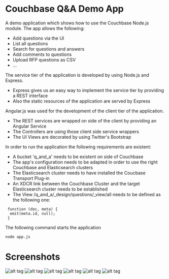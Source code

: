 Couchbase Q&A Demo App
======================

A demo application which shows how to use the Couchbase Node.js module. The app allows the following:

* Add questions via the UI
* List all questions
* Search for questions and answers
* Add comments to questions
* Upload RFP questions as CSV
* ...

The service tier of the application is developed by using Node.js and Express. 

* Express gives us an easy way to implement the service tier by providing a REST interface
* Also the static resources of the application are served by Express

Angular.js was used for the development of the client tier of the application.

* The REST services are wrapped on side of the client by providing an Angular Service
* The Controllers are using those client side service wrappers
* The UI Views are decorated by using Twitter's Bootstrap

In order to run the application the following requirements are existent:

* A bucket 'q_and_a' needs to be existent on side of Couchbase
* The app's configuration needs to be adapted in order to use the right Couchbase and Elasticsearch clusters
* The Elasticsearch cluster needs to have installed the Coucbase Transport Plug-in
* An XDCR link between the Couchbase Cluster and the target Elasticsearch cluster needs to be established
* The View /q_and_a/_design/questions/_view/all needs to be defined as the following one:
 
```
 function (doc, meta) {
  emit(meta.id, null);
 }
```

The following command starts the application

```
node app.js
```

Screenshots
===========
![alt tag](https://raw.github.com/dmaier-couchbase/cb-demo-qa/master/screenshots/home.png)
![alt tag](https://raw.github.com/dmaier-couchbase/cb-demo-qa/master/screenshots/add.png)
![alt tag](https://raw.github.com/dmaier-couchbase/cb-demo-qa/master/screenshots/list.png)
![alt tag](https://raw.github.com/dmaier-couchbase/cb-demo-qa/master/screenshots/comments.png)
![alt tag](https://raw.github.com/dmaier-couchbase/cb-demo-qa/master/screenshots/search.png)
![alt tag](https://raw.github.com/dmaier-couchbase/cb-demo-qa/master/screenshots/file-import.png)

